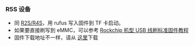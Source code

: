 ### R5S 设备

* 同 [R2S/R4S](/zh/guide/istoreos/install_r2s.html)，用 rufus 写入固件到 TF 卡启动。
* 如果要直接刷写到 eMMC，可以参考 [Rockchip 机型 USB 线刷标准固件教程](/zh/guide/istoreos/install_rockchip_sysupgrade.html)
* 固件下载地址不一样，请从 [这里](https://fw.koolcenter.com/iStoreOS/r5s/)下载
